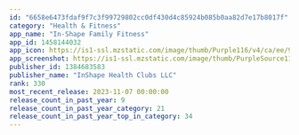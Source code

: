 ```yaml
---
id: "6658e6473fdaf9f7c3f99729802cc0df430d4c85924b085b0aa82d7e17b8017f"
category: "Health & Fitness"
app_name: "In-Shape Family Fitness"
app_id: 1458144032
app_icon: https://is1-ssl.mzstatic.com/image/thumb/Purple116/v4/ca/ee/92/caee927a-a1d1-d77c-5b8a-fc6be805c656/AppIcon-1x_U007emarketing-0-7-0-85-220-0.png/1024x1024bb.png
app_screenshot: https://is1-ssl.mzstatic.com/image/thumb/PurpleSource116/v4/75/c7/53/75c753c5-d221-2c1f-53eb-b30520c4911e/d695ebf3-3bc2-4edc-992c-28aa62e989d7_IMG_3624.jpg/1242x2688bb.png
publisher_id: 1384683583
publisher_name: "InShape Health Clubs LLC"
rank: 330
most_recent_release: 2023-11-07 00:00:00
release_count_in_past_year: 9
release_count_in_past_year_category: 21
release_count_in_past_year_top_in_category: 34
---
```

